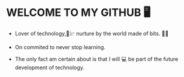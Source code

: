 # WELCOME TO MY GITHUB 🖥

-  Lover of technology,🌱💹 nurture by the world made of bits. 👨‍💻
-  On commited to never stop learning.


-  The only fact am certain about is that I will 💻
   be part of the future development of technology. 
  
<!---
JeyG20/JeyG20 is a ✨ special ✨ repository because its `README.md` (this file) appears on your GitHub profile.
You can click the Preview link to take a look at your changes.
--->
